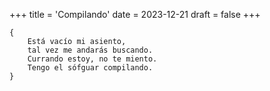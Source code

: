 +++
title = 'Compilando'
date = 2023-12-21
draft = false
+++

	{
		Está vacío mi asiento,
		tal vez me andarás buscando.
		Currando estoy, no te miento.
		Tengo el sófguar compilando.
	}
